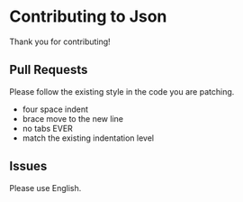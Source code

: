 # Contributing to Json
Thank you for contributing!

## Pull Requests

Please follow the existing style in the code you are patching.

 - four space indent
 - brace move to the new line
 - no tabs EVER
 - match the existing indentation level

## Issues

Please use English.
